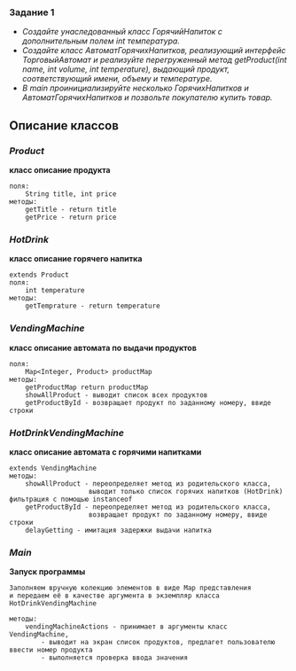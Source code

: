 ### Задание 1
- *Создайте унаследованный класс ГорячийНапиток с дополнительным полем int температура.*
- *Создайте класс АвтоматГорячихНапитков, реализующий интерфейс ТорговыйАвтомат и реализуйте перегруженный метод getProduct(int name, int volume, int temperature), выдающий продукт, соответствующий имени, объему и температуре.*
- *В main проинициализируйте несколько ГорячихНапитков и АвтоматГорячихНапитков и позвольте покупателю купить товар.*

## Описание классов

### _Product_
**класс описание продукта**

    поля:
        String title, int price
    методы:
        getTitle - return title
        getPrice - return price

### _HotDrink_
**класс описание горячего напитка**

    extends Product
    поля:
        int temperature
    методы:
        getTemprature - return temperature

### _VendingMachine_
**класс описание автомата по выдачи продуктов**

    поля:
        Map<Integer, Product> productMap
    методы:
        getProductMap return productMap
        showAllProduct - выводит список всех продуктов
        getProductById - возвращает продукт по заданному номеру, ввиде строки

### _HotDrinkVendingMachine_
**класс описание автомата с горячими напитками**

    extends VendingMachine
    методы:
        showAllProduct - переопределяет метод из родительского класса, 
                        выводит только список горячих напитков (HotDrink) фильтрация с помощью instanceof
        getProductById - переопределяет метод из родительского класса, 
                        возвращает продукт по заданному номеру, ввиде строки
        delayGetting - имитация задержки выдачи напитка
    
### _Main_
**Запуск программы**

    Заполняем вручную колекцию элементов в виде Map представления
    и передаем её в качестве аргумента в экземпляр класса HotDrinkVendingMachine
    
    методы:
        vendingMachineActions - принимает в аргументы класс VendingMachine, 
            - выводит на экран список продуктов, предлагет пользователю ввести номер продукта
            - выполняется проверка ввода значения